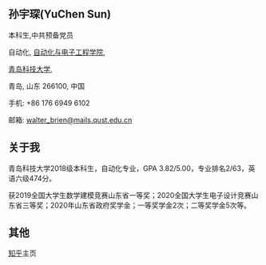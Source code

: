 ## 孙宇琛(YuChen Sun)

本科生,中共预备党员

自动化, [自动化与电子工程学院](https://zdh.qust.edu.cn/index.htm),

[青岛科技大学](https://www.qust.edu.cn/),

青岛, 山东 266100, 中国

手机: +86 176 6949 6102

邮箱: walter_brien@mails.qust.edu.cn

##  关于我

青岛科技大学2018级本科生，自动化专业，GPA 3.82/5.00，专业排名2/63，英语六级474分。

获2019全国大学生数学建模竞赛山东省一等奖；2020全国大学生电子设计竞赛山东省三等奖；2020年山东省政府奖学金；一等奖学金2次；二等奖学金5次等。

## 其他

[知乎](https://www.zhihu.com/people/Walter_Brien)主页

